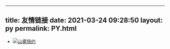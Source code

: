 
---
title: 友情链接
date: 2021-03-24 09:28:50
layout: py
permalink: PY.html
---
- [![山雾隐约](https://gitee.com/Zarathos/blog-image-library/raw/a007c23c5ca9d4df5511306efbb2919babd7951b/QQ%E5%9B%BE%E7%89%8720210325151417.jpg)](https://echoblog.top/ "山雾隐月")